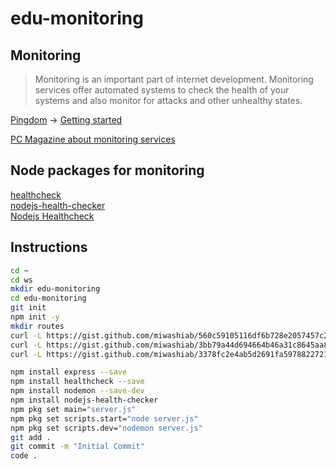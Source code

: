 # edu-monitoring

## Monitoring

> Monitoring is an important part of internet development. Monitoring services offer automated systems to check the health of your systems and also monitor for attacks and other unhealthy states.

[Pingdom](https://www.pingdom.com/product/uptime-monitoring/) -> [Getting started](https://www.youtube.com/watch?v=XT3cAIPCO1E)  

[PC Magazine about monitoring services](https://uk.pcmag.com/migrated-46739-onlinecloud-backup-services/72231/the-best-website-monitoring-services-for-2020)  

## Node packages for monitoring

[healthcheck](https://www.npmjs.com/package/healthcheck)  
[nodejs-health-checker](https://www.npmjs.com/package/nodejs-health-checker)  
[Nodejs Healthcheck](https://www.npmjs.com/package/@hmcts/nodejs-healthcheck)  


## Instructions

```bash
cd ~
cd ws
mkdir edu-monitoring
cd edu-monitoring
git init
npm init -y
mkdir routes
curl -L https://gist.github.com/miwashiab/560c59105116df6b728e2057457c246a/raw/server.js -o server.js
curl -L https://gist.github.com/miwashiab/3bb79a44d694664b46a31c8645aa816e/raw/healthcheck.js -o ./routes/healthcheck.js
curl -L https://gist.github.com/miwashiab/3378fc2e4ab5d2691fa5978822721796/raw/.gitignore -o .gitignore

npm install express --save
npm install healthcheck --save
npm install nodemon --save-dev
npm install nodejs-health-checker
npm pkg set main="server.js"
npm pkg set scripts.start="node server.js" 
npm pkg set scripts.dev="nodemon server.js" 
git add .
git commit -m "Initial Commit"
code .
```
